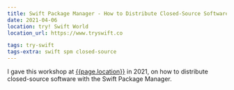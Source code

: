 ```yaml
---
title: Swift Package Manager - How to Distribute Closed-Source Software
date: 2021-04-06
location: try! Swift World
location_url: https://www.tryswift.co

tags: try-swift
tags-extra: swift spm closed-source
---
```


I gave this workshop at [{{page.location}}]({{page.location_url}}) in 2021, on how to distribute closed-source software with the Swift Package Manager.

<!--
{% capture assets %}{{ "assets/talks/210426/" | relative_url }}{% endcapture %}

<section data-markdown class="title-page transparent-image">
  ## Swift Package Manager
  ### How to Distribute Closed-Source Software
  ![Title]({{assets}}title_500.png "Title")

  Daniel Saidi · [@danielsaidi]({{site.urls.twitter}})
</section>

<section data-markdown>
  # In this workshop
  
  Create an open-source library
  
  Create a closed-source library
  
  Create a multi-platform demo app
  
  Fail intentionally, to learn
  
  Discussions
</section>

<section data-markdown>
  ## Swift Package Manager
  
  Dependency Manager
  
  Replaces CocoaPods & Carthage
  
  Developed by Apple, built into Xcode
  
  Evolves with every Swift release
  
  Still lacks a bunch of power features
</section>

<section data-markdown>
  ## Swift Package Manager
  
  ### Quick demo
</section>

<section data-markdown>
  # Open-Source
  
  Get help from the community
  
  Give back to the community
  
  Develop your skills
  
  Get freelance gigs
  
  Have fun with others
</section>

<section data-markdown>
  # Closed-Source
  
  Google, Realm, Facebook
  
  Business critical code
  
  Intellectual property
  
  Secret information
  
  Commercial licenses
</section>

<section data-markdown>
  # Workshop libraries
  
  We'll create two libraries/packages
  
  trySwiftColorKit - SwiftUI Colors & Utils
  
  trySwiftColorKitPro - Additional Pro Colors
  
  The Core library will be open-source
  
  The Pro library will be closed-source
</section>

<section data-markdown>
  ## Workshop repositories
  
  Three(!) GitHub repositories

  Public repo for open-source

  Private repo for closed-source

  Public repo for closed-source distribution
</section>

<section data-markdown>
  # Live Coding
</section>

<section data-markdown>
  # Thank you!
  ## Questions?
  Daniel Saidi · [@danielsaidi]({{site.urls.twitter}})
</section>

-->
